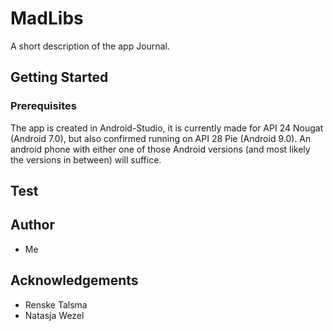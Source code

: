 # MadLibs
A short description of the app Journal.

## Getting Started
### Prerequisites
The app is created in Android-Studio, it is currently made for API 24 Nougat (Android 7.0), but also confirmed running on API 28 Pie (Android 9.0).
An android phone with either one of those Android versions (and most likely the versions in between) will suffice.

## Test


## Author
* Me

## Acknowledgements
* Renske Talsma
* Natasja Wezel
